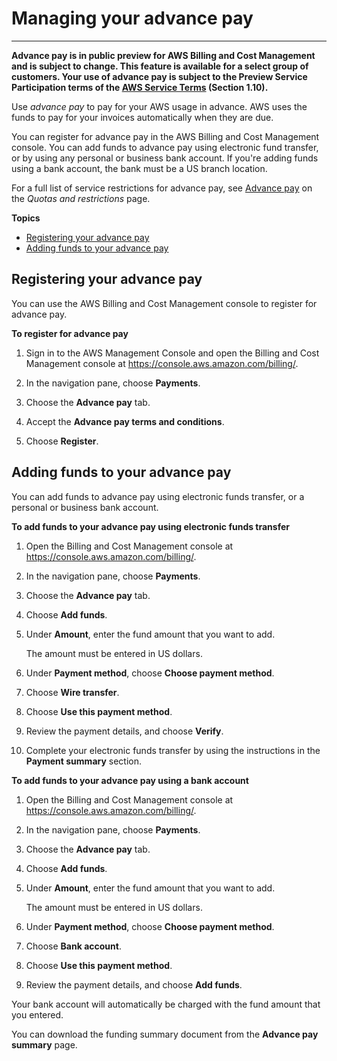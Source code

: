 # Managing your advance pay<a name="manage-advancepay"></a>

****  
**Advance pay is in public preview for AWS Billing and Cost Management and is subject to change\. This feature is available for a select group of customers\. Your use of advance pay is subject to the Preview Service Participation terms of the [AWS Service Terms](https://aws.amazon.com/service-terms/) \(Section 1\.10\)\.**

Use *advance pay* to pay for your AWS usage in advance\. AWS uses the funds to pay for your invoices automatically when they are due\.

You can register for advance pay in the AWS Billing and Cost Management console\. You can add funds to advance pay using electronic fund transfer, or by using any personal or business bank account\. If you're adding funds using a bank account, the bank must be a US branch location\.

For a full list of service restrictions for advance pay, see [Advance pay](billing-limits.md#limits-ap) on the *Quotas and restrictions* page\.

**Topics**
+ [Registering your advance pay](#manage-advancepay-register)
+ [Adding funds to your advance pay](#manage-advancepay-add)

## Registering your advance pay<a name="manage-advancepay-register"></a>

You can use the AWS Billing and Cost Management console to register for advance pay\.

**To register for advance pay**

1. Sign in to the AWS Management Console and open the Billing and Cost Management console at [https://console\.aws\.amazon\.com/billing/](https://console.aws.amazon.com/billing/)\.

1. In the navigation pane, choose **Payments**\.

1. Choose the **Advance pay** tab\.

1. Accept the **Advance pay terms and conditions**\.

1. Choose **Register**\.

## Adding funds to your advance pay<a name="manage-advancepay-add"></a>

You can add funds to advance pay using electronic funds transfer, or a personal or business bank account\.

**To add funds to your advance pay using electronic funds transfer**

1. Open the Billing and Cost Management console at [https://console\.aws\.amazon\.com/billing/](https://console.aws.amazon.com/billing/home?#/)\.

1. In the navigation pane, choose **Payments**\.

1. Choose the **Advance pay** tab\.

1. Choose **Add funds**\.

1. Under **Amount**, enter the fund amount that you want to add\.

   The amount must be entered in US dollars\.

1. Under **Payment method**, choose **Choose payment method**\.

1. Choose **Wire transfer**\.

1. Choose **Use this payment method**\.

1. Review the payment details, and choose **Verify**\.

1. Complete your electronic funds transfer by using the instructions in the **Payment summary** section\.

**To add funds to your advance pay using a bank account**

1. Open the Billing and Cost Management console at [https://console\.aws\.amazon\.com/billing/](https://console.aws.amazon.com/billing/home?#/)\.

1. In the navigation pane, choose **Payments**\.

1. Choose the **Advance pay** tab\.

1. Choose **Add funds**\.

1. Under **Amount**, enter the fund amount that you want to add\.

   The amount must be entered in US dollars\.

1. Under **Payment method**, choose **Choose payment method**\.

1. Choose **Bank account**\.

1. Choose **Use this payment method**\.

1. Review the payment details, and choose **Add funds**\.

Your bank account will automatically be charged with the fund amount that you entered\.

You can download the funding summary document from the **Advance pay summary** page\.